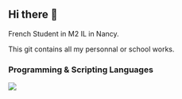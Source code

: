 ## Hi there 👋

French Student in M2 IL in Nancy.

This git contains all my personnal or school works.

<!-- Skills -->
<h3 align="left">Programming & Scripting Languages</h3>
<p align="left">
  <a href="https://skillicons.dev">
    <img src="https://skillicons.dev/icons?i=py,bash,powershell,c,cpp,cs,java,js,php,css,html" /> 
  </a> 
</p>



<!--
**HugoBien/HugoBien** is a ✨ _special_ ✨ repository because its `README.md` (this file) appears on your GitHub profile.

Here are some ideas to get you started:

- 🔭 I’m currently working on ...
- 🌱 I’m currently learning ...
- 👯 I’m looking to collaborate on ...
- 🤔 I’m looking for help with ...
- 💬 Ask me about ...
- 📫 How to reach me: ...
- 😄 Pronouns: ...
- ⚡ Fun fact: ...
-->
